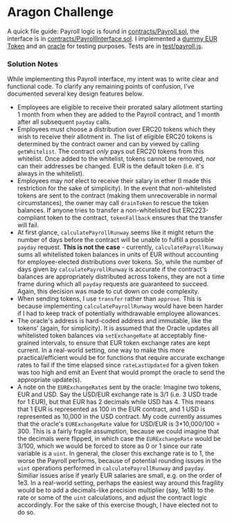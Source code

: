 # Aragon Challenge

A quick file guide: Payroll logic is found in [contracts/Payroll.sol](./contracts/Payroll.sol), the interface is in [contracts/PayrollInterface.sol](./contracts/PayrollInterface.sol). I implemented a [dummy EUR Token](./contracts/EURToken.sol) and an [oracle](./contracts/Oracle.sol) for testing purposes. Tests are in [test/payroll.js](./test/payroll.js).

### Solution Notes
While implementing this Payroll interface, my intent was to write clear and functional code. To clarify any remaining points of confusion, I've documented several key design features below.

* Employees are eligible to receive their prorated salary allotment starting 1 month from when they are added to the Payroll contract, and 1 month after all subsequent `payday` calls.
* Employees must choose a distribution over ERC20 tokens which they wish to receive their allotment in. The list of eligible ERC20 tokens is determined by the contract owner and can by viewed by calling `getWhitelist`. The contract _only_ pays out ERC20 tokens from this whitelist. Once added to the whitelist, tokens cannot be removed, nor can their addresses be changed. EUR is the default token (i.e. it's always in the whitelist).
* Employees may _not_ elect to receive their salary in ether (I made this restriction for the sake of simplicity). In the event that non-whitelisted tokens are sent to the contract (making them unrecoverable in normal circumstances), the owner may call `drainToken` to rescue the token balances. If anyone tries to transfer a non-whitelisted but ERC223-compliant token to the contract, `tokenFallback` ensures that the transfer will fail.
* At first glance, `calculatePayrollRunway` seems like it might return the number of days before the contract will be unable to fulfill a possible `payday` request. **This is not the case** - currently, `calculatePayrollRunway` sums all whitelisted token balances in units of EUR without accounting for employee-elected distributions over tokens. So, while the number of days given by `calculatePayrollRunway` is accurate if the contract's balances are appropriately distributed across tokens, they are not a time frame during which all `payday` requests are guaranteed to succeed. Again, this decision was made to cut down on code complexity.
* When sending tokens, I use `transfer` rather than `approve`. This is because implementing `calculatePayrollRunway` would have been harder if I had to keep track of potentially withdrawable employee allowances.
* The oracle's address is hard-coded address and immutable, like the tokens' (again, for simplicity). It is assumed that the Oracle updates all whitelisted token balances via `setExchangeRate` at acceptably fine-grained intervals, to ensure that EUR token exchange rates are kept current. In a real-world setting, one way to make this more practical/efficient would be for functions that require accurate exchange rates to fail if the time elapsed since `rateLastUpdated` for a given token was too high and emit an Event that would prompt the oracle to send the appropriate update(s).
* A note on the `EURExchangeRate`s sent by the oracle: Imagine two tokens, EUR and USD. Say the USD/EUR exchange rate is 3/1 (i.e. 3 USD trade for 1 EUR), but that EUR has 2 decimals while USD has 4. This means that 1 EUR is represented as 100 in the EUR contract, and 1 USD is represented as 10,000 in the USD contract. My code currently assumes that the oracle's `EURExchangeRate` value for USD/EUR is 3*10,000/100 = 300. This is a fairly fragile assumption, because we could imagine that the decimals were flipped, in which case the `EURExchangeRate` would be 3/100, which we would be forced to store as 0 or 1 since our rate variable is a `uint`. In general, the closer this exchange rate is to 1, the worse the Payroll performs, because of potential rounding issues in the `uint` operations performed in `calculatePayrollRunway` and `payday`. Similiar issues arise if yearly EUR salaries are small, e.g. on the order of 1e3. In a real-world setting, perhaps the easiest way around this fragility would be to add a decimals-like precision multiplier (say, 1e18) to the rate or some of the `uint` calculations, and adjust the contract logic accordingly. For the sake of this exercise though, I have elected not to do so.
